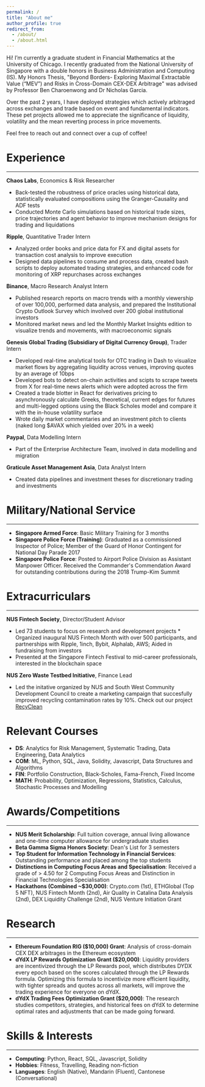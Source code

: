 ```yaml
---
permalink: /
title: "About me"
author_profile: true
redirect_from: 
  - /about/
  - /about.html
---
```


Hi! I’m currently a graduate student in Financial Mathematics at the University of Chicago. I recently graduated from the National University of Singapore with a double honors in Business Administration and Computing (IS). My Honors Thesis, "Beyond Borders- Exploring Maximal Extractable Value (“MEV”) and Risks in Cross-Domain CEX-DEX Arbitrage" was advised by Professor Ben Charoenwong and Dr Nicholas Garcia. <br>

Over the past 2 years, I have deployed strategies which actively arbitraged across exchanges and trade based on event and fundamental indicators. These pet projects allowed me to appreciate the significance of liquidity, volatility and the mean reverting process in price movements. <br> 


Feel free to reach out and connect over a cup of coffee!


Experience
======
--------
**Chaos Labs**, Economics & Risk Researcher 
* Back-tested the robustness of price oracles using historical data, statistically evaluated compositions using the Granger-Causality and ADF tests
* Conducted Monte Carlo simulations based on historical trade sizes, price trajectories and agent behavior to improve mechanism designs for trading and liquidations

**Ripple**, Quantitative Trader Intern 
* Analyzed order books and price data for FX and digital assets for transaction cost analysis to improve execution
* Designed data pipelines to consume and process data, created bash scripts to deploy automated trading strategies, and enhanced code for monitoring of XRP repurchases across exchanges

**Binance**, Macro Research Analyst Intern
*	Published research reports on macro trends with a monthly viewership of over 100,000, performed data analysis, and prepared the Institutional Crypto Outlook Survey which involved over 200 global institutional investors 
*	Monitored market news and led the Monthly Market Insights edition to visualize trends and movements, with macroeconomic signals



**Genesis Global Trading (Subsidiary of Digital Currency Group)**, Trader Intern 
* Developed real-time analytical tools for OTC trading in Dash to visualize market flows by aggregating liquidity across venues, improving quotes by an average of 10bps
* Developed bots to detect on-chain activities and scipts to scrape tweets from X for real-time news alerts which were adopted across the firm
* Created a trade blotter in React for derivatives pricing to asynchronously calculate Greeks, theoretical, current edges for futures and multi-legged options using the Black Scholes model and compare it with the in-house volatility surface
* Wrote daily market commentaries and an investment pitch to clients (naked long $AVAX which yielded over 20% in a week)


**Paypal**, Data Modelling Intern 
* Part of the Enterprise Architecture Team, involved in data modelling and migration


**Graticule Asset Management Asia**, Data Analyst Intern 
* Created data pipelines and investment theses for discretionary trading and investments


Military/National Service
======
--------

* **Singapore Armed Force**: Basic Military Training for 3 months <br> 
* **Singapore Police Force (Training)**: Graduated as a commissioned Inspector of Police; Member of the Guard of Honor Contingent for National Day Parade 2017
* **Singapore Police Force**: Posted to Airport Police Division as Assistant Manpower Officer. Received the Commander's Commendation Award for outstanding contributions during the 2018 Trump-Kim Summit


Extracurriculars
======
--------

**NUS Fintech Society**, Director/Student Advisor
* Led 73 students to focus on research and development projects * Organized inaugural NUS Fintech Month with over 500 participants, and partnerships with Ripple, 1inch, Bybit, Alphalab, AWS; Aided in fundraising from investors
* Presented at the Singapore Fintech Festival to mid-career professionals, interested in the blockchain space 

**NUS Zero Waste Testbed Initiative**, Finance Lead
* Led the initative organized by NUS and South West Community Development Council to create a marketing campaign that succesfully improved recycling contamination rates by 10%. Check out our project [RecyClean](https://nus.edu.sg/zerowaste/whats-breaking-recycling-the-culprit-behind-lower-recycling-rates/
)



Relevant Courses
======
* **DS**: Analytics for Risk Management, Systematic Trading, Data Engineering, Data Analytics 
* **COM**: ML, Python, SQL, Java, Solidity, Javascript, Data Structures  and Algorithms 
* **FIN**: Portfolio Construction, Black-Scholes, Fama-French, Fixed Income
* **MATH**: Probability, Optimization, Regressions, Statistics, Calculus, Stochastic Processes and Modelling


Awards/Competitions
======
--------
* **NUS Merit Scholarship**: Full tuition coverage, annual living allowance and one-time computer allowance for undergraduate studies 
* **Beta Gamma Sigma Honors Society**: Dean's List for 3 semesters
* **Top Student for Information Technology in Financial Services**: Outstanding performance and placed among the top students
* **Distinctions in Computing Focus Areas and Specialisation**: Received a grade of > 4.50 for 2 Computing Focus Areas and Distinction in Financial Technologies Specialisation
* **Hackathons (Combined ~$30,000)**: Crypto.com (1st), ETHGlobal (Top 5 NFT), NUS Fintech Month (2nd), Air Quality in Catalina Data Analysis (2nd), DEX Liquidity Challenge (2nd), NUS Venture Initiation Grant


Research
======
--------
* **Ethereum Foundation RIG ($10,000) Grant**: Analysis of cross-domain CEX DEX arbitrages in the Ethereum ecosystem
* **dYdX LP Rewards Optimization Grant ($20,000)**: Liquidity providers are incentivized through the LP Rewards pool, which distributes DYDX every epoch based on the scores calculated through the LP Rewards formula. Optimizing this formula to incentivize more efficient liquidity, with tighter spreads and quotes across all markets, will improve the trading experience for everyone on dYdX. 
* **dYdX Trading Fees Optimization Grant ($20,000)**: The research studies competitors, strategies, and historical fees on dYdX to determine optimal rates and adjustments that can be made going forward.



Skills & Interests
======
--------
* **Computing**: Python, React, SQL, Javascript, Solidity
* **Hobbies**: Fitness, Travelling, Reading non-fiction
* **Languages**: English (Native), Mandarin (Fluent), Cantonese (Conversational)
